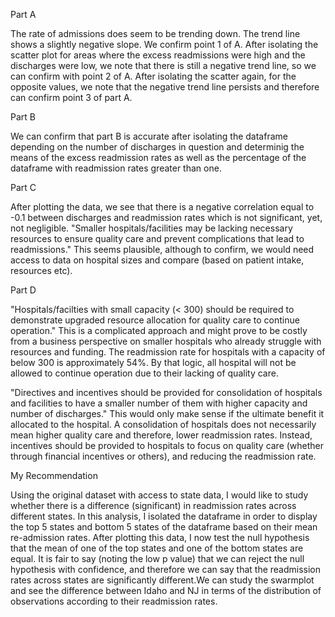 Part A

The rate of admissions does seem to be trending down. The trend line shows a slightly negative slope. We confirm point 1 of A.
After isolating the scatter plot for areas where the excess readmissions were high and the discharges were low, we note that there is still a negative trend line, so we can confirm with point 2 of A. 
After isolating the scatter again, for the opposite values, we note that the negative trend line persists and therefore can confirm point 3 of part A. 

Part B

We can confirm that part B is accurate after isolating the dataframe depending on the number of discharges in question and determinig the means of the excess readmission rates as well as the percentage of the dataframe with readmission rates greater than one.

Part C

After plotting the data, we see that there is a negative correlation equal to -0.1 between discharges and readmission rates which is not significant, yet, not negligible. "Smaller hospitals/facilities may be lacking necessary resources to ensure quality care and prevent complications that lead to readmissions." This seems plausible, although to confirm, we would need access to data on hospital sizes and compare (based on patient intake, resources etc). 


Part D

"Hospitals/facilties with small capacity (< 300) should be required to demonstrate upgraded resource allocation for quality care to continue operation." This is a complicated approach and might prove to be costly from a business perspective on smaller hospitals who already struggle with resources and funding. The readmission rate for hospitals with a capacity of below 300 is approximately 54%. By that logic, all hospital will not be allowed to continue operation due to their lacking of quality care. 

"Directives and incentives should be provided for consolidation of hospitals and facilities to have a smaller number of them with higher capacity and number of discharges." This would only make sense if the ultimate benefit it allocated to the hospital. A consolidation of hospitals does not necessarily mean higher quality care and therefore, lower readmission rates. Instead, incentives should be provided to hospitals to focus on quality care (whether through financial incentives or others), and reducing the readmission rate. 


My Recommendation

Using the original dataset with access to state data, I would like to study whether there is a difference (significant) in readmission rates across different states. In this analysis, I isolated the dataframe in order to display the top 5 states and bottom 5 states of the dataframe based on their mean re-admission rates. After plotting this data, I now test the null hypothesis that the mean of one of the top states and one of the bottom states are equal. It is fair to say (noting the low p value) that we can reject the null hypothesis with confidence, and therefore we can say that the readmission rates across states are significantly different.We can study the swarmplot and see the difference between Idaho and NJ in terms of the distribution of observations according to their readmission rates. 


